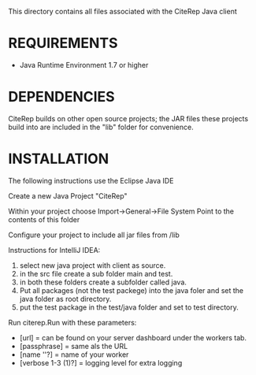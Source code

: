This directory contains all files associated with the CiteRep Java client

REQUIREMENTS
============
* Java Runtime Environment 1.7 or higher

DEPENDENCIES
============
CiteRep builds on other open source projects; the JAR files these projects
build into are included in the "lib" folder for convenience.

INSTALLATION
============
The following instructions use the Eclipse Java IDE

Create a new Java Project "CiteRep"

Within your project choose Import->General->File System
Point to the contents of this folder

Configure your project to include all jar files from /lib

Instructions for IntelliJ IDEA:
1. select new java project with client as source.
2. in the src file create a sub folder main and test.
3. in both these folders create a subfolder called java.
4. Put all packages (not the test packege) into the java foler and set the java folder as root directory.
5. put the test package in the test/java folder and set to test directory.

Run citerep.Run with these parameters:
- [url] = can be found on your server dashboard under the workers tab.
- [passphrase] = same als the URL
- [name ''?] = name of your worker
- [verbose 1-3 (1)?] = logging level for extra logging
